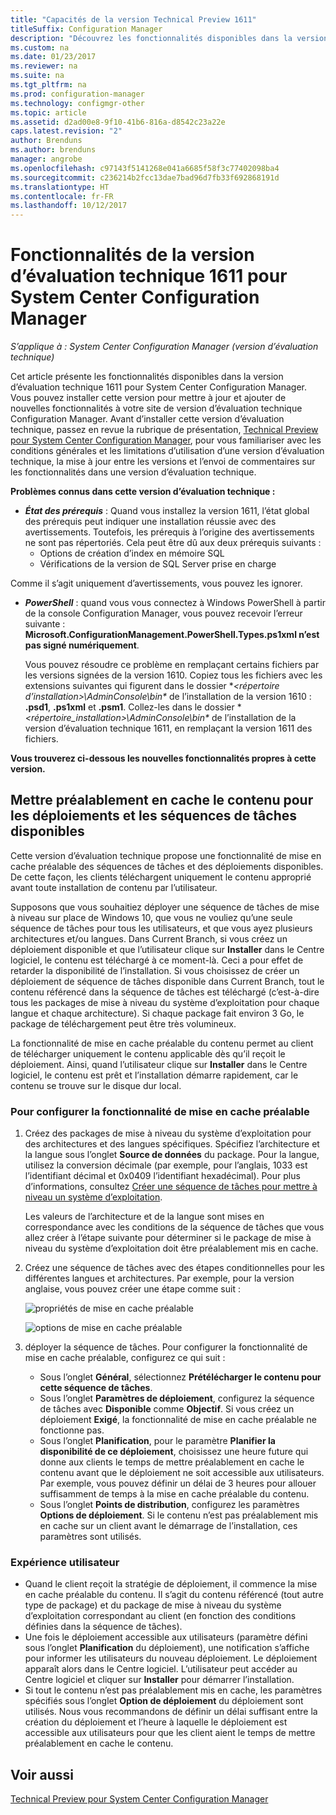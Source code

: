 ```yaml
---
title: "Capacités de la version Technical Preview 1611"
titleSuffix: Configuration Manager
description: "Découvrez les fonctionnalités disponibles dans la version d’évaluation technique 1611 pour System Center Configuration Manager."
ms.custom: na
ms.date: 01/23/2017
ms.reviewer: na
ms.suite: na
ms.tgt_pltfrm: na
ms.prod: configuration-manager
ms.technology: configmgr-other
ms.topic: article
ms.assetid: d2ad00e8-9f10-41b6-816a-d8542c23a22e
caps.latest.revision: "2"
author: Brenduns
ms.author: brenduns
manager: angrobe
ms.openlocfilehash: c97143f5141268e041a6685f58f3c77402098ba4
ms.sourcegitcommit: c236214b2fcc13dae7bad96d7fb33f692868191d
ms.translationtype: HT
ms.contentlocale: fr-FR
ms.lasthandoff: 10/12/2017
---
```

# <a name="capabilities-in-technical-preview-1611-for-system-center-configuration-manager"></a>Fonctionnalités de la version d’évaluation technique 1611 pour System Center Configuration Manager

*S’applique à : System Center Configuration Manager (version d’évaluation technique)*



Cet article présente les fonctionnalités disponibles dans la version d’évaluation technique 1611 pour System Center Configuration Manager. Vous pouvez installer cette version pour mettre à jour et ajouter de nouvelles fonctionnalités à votre site de version d’évaluation technique Configuration Manager. Avant d’installer cette version d’évaluation technique, passez en revue la rubrique de présentation, [Technical Preview pour System Center Configuration Manager](../../core/get-started/technical-preview.md), pour vous familiariser avec les conditions générales et les limitations d’utilisation d’une version d’évaluation technique, la mise à jour entre les versions et l’envoi de commentaires sur les fonctionnalités dans une version d’évaluation technique.    

**Problèmes connus dans cette version d’évaluation technique :**   
- ***État des prérequis*** : Quand vous installez la version 1611, l’état global des prérequis peut indiquer une installation réussie avec des avertissements. Toutefois, les prérequis à l’origine des avertissements ne sont pas répertoriés. Cela peut être dû aux deux prérequis suivants :
  - Options de création d’index en mémoire SQL
  - Vérifications de la version de SQL Server prise en charge  

 Comme il s’agit uniquement d’avertissements, vous pouvez les ignorer.

- ***PowerShell*** : quand vous vous connectez à Windows PowerShell à partir de la console Configuration Manager, vous pouvez recevoir l’erreur suivante : **Microsoft.ConfigurationManagement.PowerShell.Types.ps1xml n’est pas signé numériquement**.  

   Vous pouvez résoudre ce problème en remplaçant certains fichiers par les versions signées de la version 1610. Copiez tous les fichiers avec les extensions suivantes qui figurent dans le dossier **&lt;répertoire d’installation>\AdminConsole\bin\** de l’installation de la version 1610 : **.psd1**, **.ps1xml** et **.psm1**. Collez-les dans le dossier **&lt;répertoire_installation>\AdminConsole\bin\** de l’installation de la version d’évaluation technique 1611, en remplaçant la version 1611 des fichiers.


**Vous trouverez ci-dessous les nouvelles fonctionnalités propres à cette version.**  

## <a name="pre-cache-content-for-available-deployments-and-task-sequences"></a>Mettre préalablement en cache le contenu pour les déploiements et les séquences de tâches disponibles
Cette version d’évaluation technique propose une fonctionnalité de mise en cache préalable des séquences de tâches et des déploiements disponibles. De cette façon, les clients téléchargent uniquement le contenu approprié avant toute installation de contenu par l’utilisateur.

Supposons que vous souhaitiez déployer une séquence de tâches de mise à niveau sur place de Windows 10, que vous ne vouliez qu’une seule séquence de tâches pour tous les utilisateurs, et que vous ayez plusieurs architectures et/ou langues. Dans Current Branch, si vous créez un déploiement disponible et que l’utilisateur clique sur **Installer** dans le Centre logiciel, le contenu est téléchargé à ce moment-là. Ceci a pour effet de retarder la disponibilité de l’installation. Si vous choisissez de créer un déploiement de séquence de tâches disponible dans Current Branch, tout le contenu référencé dans la séquence de tâches est téléchargé (c’est-à-dire tous les packages de mise à niveau du système d’exploitation pour chaque langue et chaque architecture). Si chaque package fait environ 3 Go, le package de téléchargement peut être très volumineux.

La fonctionnalité de mise en cache préalable du contenu permet au client de télécharger uniquement le contenu applicable dès qu’il reçoit le déploiement. Ainsi, quand l’utilisateur clique sur **Installer** dans le Centre logiciel, le contenu est prêt et l’installation démarre rapidement, car le contenu se trouve sur le disque dur local.

### <a name="to-configure-the-pre-cache-feature"></a>Pour configurer la fonctionnalité de mise en cache préalable

1. Créez des packages de mise à niveau du système d’exploitation pour des architectures et des langues spécifiques. Spécifiez l’architecture et la langue sous l’onglet **Source de données** du package. Pour la langue, utilisez la conversion décimale (par exemple, pour l’anglais, 1033 est l’identifiant décimal et 0x0409 l’identifiant hexadécimal). Pour plus d’informations, consultez [Créer une séquence de tâches pour mettre à niveau un système d’exploitation](/sccm/osd/deploy-use/create-a-task-sequence-to-upgrade-an-operating-system).

    Les valeurs de l’architecture et de la langue sont mises en correspondance avec les conditions de la séquence de tâches que vous allez créer à l’étape suivante pour déterminer si le package de mise à niveau du système d’exploitation doit être préalablement mis en cache.
2. Créez une séquence de tâches avec des étapes conditionnelles pour les différentes langues et architectures. Par exemple, pour la version anglaise, vous pouvez créer une étape comme suit :

    ![propriétés de mise en cache préalable](media/precacheproperties2.png)

    ![options de mise en cache préalable](media/precacheoptions2.png)  

3. déployer la séquence de tâches. Pour configurer la fonctionnalité de mise en cache préalable, configurez ce qui suit :
    - Sous l’onglet **Général**, sélectionnez **Prétélécharger le contenu pour cette séquence de tâches**.
    - Sous l’onglet **Paramètres de déploiement**, configurez la séquence de tâches avec **Disponible** comme **Objectif**. Si vous créez un déploiement **Exigé**, la fonctionnalité de mise en cache préalable ne fonctionne pas.
    - Sous l’onglet **Planification**, pour le paramètre **Planifier la disponibilité de ce déploiement**, choisissez une heure future qui donne aux clients le temps de mettre préalablement en cache le contenu avant que le déploiement ne soit accessible aux utilisateurs. Par exemple, vous pouvez définir un délai de 3 heures pour allouer suffisamment de temps à la mise en cache préalable du contenu.  
    - Sous l’onglet **Points de distribution**, configurez les paramètres **Options de déploiement**. Si le contenu n’est pas préalablement mis en cache sur un client avant le démarrage de l’installation, ces paramètres sont utilisés.


### <a name="user-experience"></a>Expérience utilisateur
- Quand le client reçoit la stratégie de déploiement, il commence la mise en cache préalable du contenu. Il s’agit du contenu référencé (tout autre type de package) et du package de mise à niveau du système d’exploitation correspondant au client (en fonction des conditions définies dans la séquence de tâches).
- Une fois le déploiement accessible aux utilisateurs (paramètre défini sous l’onglet **Planification** du déploiement), une notification s’affiche pour informer les utilisateurs du nouveau déploiement. Le déploiement apparaît alors dans le Centre logiciel. L’utilisateur peut accéder au Centre logiciel et cliquer sur **Installer** pour démarrer l’installation.
- Si tout le contenu n’est pas préalablement mis en cache, les paramètres spécifiés sous l’onglet **Option de déploiement** du déploiement sont utilisés. Nous vous recommandons de définir un délai suffisant entre la création du déploiement et l’heure à laquelle le déploiement est accessible aux utilisateurs pour que les client aient le temps de mettre préalablement en cache le contenu.


## <a name="see-also"></a>Voir aussi
[Technical Preview pour System Center Configuration Manager](../../core/get-started/technical-preview.md)
